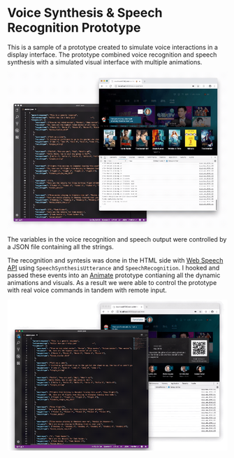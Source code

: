 # Voice Synthesis & Speech Recognition Prototype

This is a sample of a prototype created to simulate voice interactions in a display interface.
The prototype combined voice recognition and speech synthesis with a simulated visual interface with multiple animations.

![Image of description](readmeimg/description1.gif)

The variables in the voice recognition and speech output were controlled by a JSON file containing all the strings.

The recognition and syntesis was done in the HTML side with [Web Speech API](https://developer.mozilla.org/en-US/docs/Web/API/Web_Speech_API) using `SpeechSynthesisUtterance` and `SpeechRecognition`. I hooked and passed these events into an [Animate](https://www.adobe.com/ca/products/animate.html) prototype contianing all the dynamic animations and visuals. As a result we were able to control the prototype with real voice commands in tandem with remote input.

![Image of description](readmeimg/description2.gif)
